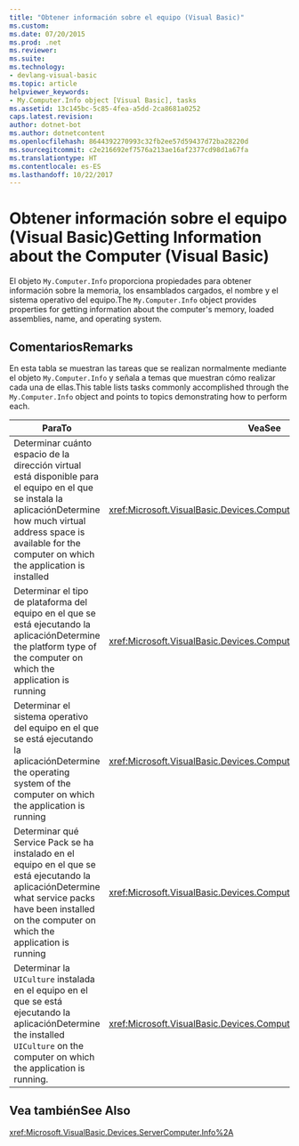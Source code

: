 ```yaml
---
title: "Obtener información sobre el equipo (Visual Basic)"
ms.custom: 
ms.date: 07/20/2015
ms.prod: .net
ms.reviewer: 
ms.suite: 
ms.technology:
- devlang-visual-basic
ms.topic: article
helpviewer_keywords:
- My.Computer.Info object [Visual Basic], tasks
ms.assetid: 13c145bc-5c85-4fea-a5dd-2ca8681a0252
caps.latest.revision: 
author: dotnet-bot
ms.author: dotnetcontent
ms.openlocfilehash: 8644392270993c32fb2ee57d59437d72ba28220d
ms.sourcegitcommit: c2e216692ef7576a213ae16af2377cd98d1a67fa
ms.translationtype: HT
ms.contentlocale: es-ES
ms.lasthandoff: 10/22/2017
---
```

# <a name="getting-information-about-the-computer-visual-basic"></a><span data-ttu-id="5db9f-102">Obtener información sobre el equipo (Visual Basic)</span><span class="sxs-lookup"><span data-stu-id="5db9f-102">Getting Information about the Computer (Visual Basic)</span></span>
<span data-ttu-id="5db9f-103">El objeto `My.Computer.Info` proporciona propiedades para obtener información sobre la memoria, los ensamblados cargados, el nombre y el sistema operativo del equipo.</span><span class="sxs-lookup"><span data-stu-id="5db9f-103">The `My.Computer.Info` object provides properties for getting information about the computer's memory, loaded assemblies, name, and operating system.</span></span>  
  
## <a name="remarks"></a><span data-ttu-id="5db9f-104">Comentarios</span><span class="sxs-lookup"><span data-stu-id="5db9f-104">Remarks</span></span>  
 <span data-ttu-id="5db9f-105">En esta tabla se muestran las tareas que se realizan normalmente mediante el objeto `My.Computer.Info` y señala a temas que muestran cómo realizar cada una de ellas.</span><span class="sxs-lookup"><span data-stu-id="5db9f-105">This table lists tasks commonly accomplished through the `My.Computer.Info` object and points to topics demonstrating how to perform each.</span></span>  
  
|<span data-ttu-id="5db9f-106">Para</span><span class="sxs-lookup"><span data-stu-id="5db9f-106">To</span></span>|<span data-ttu-id="5db9f-107">Vea</span><span class="sxs-lookup"><span data-stu-id="5db9f-107">See</span></span>|  
|---|---|   
|<span data-ttu-id="5db9f-108">Determinar cuánto espacio de la dirección virtual está disponible para el equipo en el que se instala la aplicación</span><span class="sxs-lookup"><span data-stu-id="5db9f-108">Determine how much virtual address space is available for the computer on which the application is installed</span></span>|<xref:Microsoft.VisualBasic.Devices.ComputerInfo.TotalVirtualMemory%2A>|  
|<span data-ttu-id="5db9f-109">Determinar el tipo de plataforma del equipo en el que se está ejecutando la aplicación</span><span class="sxs-lookup"><span data-stu-id="5db9f-109">Determine the platform type of the computer on which the application is running</span></span>|<xref:Microsoft.VisualBasic.Devices.ComputerInfo.OSPlatform%2A>|  
|<span data-ttu-id="5db9f-110">Determinar el sistema operativo del equipo en el que se está ejecutando la aplicación</span><span class="sxs-lookup"><span data-stu-id="5db9f-110">Determine the operating system of the computer on which the application is running</span></span>|<xref:Microsoft.VisualBasic.Devices.ComputerInfo.OSFullName%2A>|  
|<span data-ttu-id="5db9f-111">Determinar qué Service Pack se ha instalado en el equipo en el que se está ejecutando la aplicación</span><span class="sxs-lookup"><span data-stu-id="5db9f-111">Determine what service packs have been installed on the computer on which the application is running</span></span>|<xref:Microsoft.VisualBasic.Devices.ComputerInfo.OSVersion%2A>|  
|<span data-ttu-id="5db9f-112">Determinar la `UICulture` instalada en el equipo en el que se está ejecutando la aplicación</span><span class="sxs-lookup"><span data-stu-id="5db9f-112">Determine the installed `UICulture` on the computer on which the application is running.</span></span>|<xref:Microsoft.VisualBasic.Devices.ComputerInfo.InstalledUICulture%2A>|  
  
## <a name="see-also"></a><span data-ttu-id="5db9f-113">Vea también</span><span class="sxs-lookup"><span data-stu-id="5db9f-113">See Also</span></span>  
 <xref:Microsoft.VisualBasic.Devices.ServerComputer.Info%2A>
